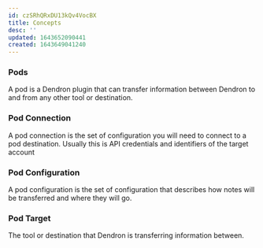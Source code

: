 ```yaml
---
id: czSRhQRxDU13kQv4VocBX
title: Concepts
desc: ''
updated: 1643652090441
created: 1643649041240
---
```



### Pods

A pod is a Dendron plugin that can transfer information between Dendron to and from any other tool or destination. 

### Pod Connection

A pod connection is the set of configuration you will need to connect to a pod destination. Usually this is API credentials and identifiers of the target account

### Pod Configuration

A pod configuration is the set of configuration that describes how notes will be transferred and where they will go.

### Pod Target

The tool or destination that Dendron is transferring information between. 

##